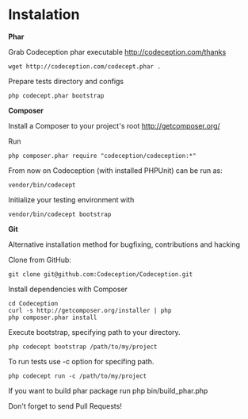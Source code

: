 # Instalation

**Phar**

Grab Codeception phar executable http://codeception.com/thanks

~~~
wget http://codeception.com/codecept.phar .
~~~

Prepare tests directory and configs

~~~
php codecept.phar bootstrap
~~~

**Composer**

Install a Composer to your project's root http://getcomposer.org/

Run

~~~
php composer.phar require "codeception/codeception:*"
~~~

From now on Codeception (with installed PHPUnit) can be run as:

~~~
vendor/bin/codecept
~~~

Initialize your testing environment with

~~~
vendor/bin/codecept bootstrap
~~~

**Git**

Alternative installation method for bugfixing, contributions and hacking

Clone from GitHub:

~~~
git clone git@github.com:Codeception/Codeception.git
~~~

Install dependencies with Composer

~~~
cd Codeception
curl -s http://getcomposer.org/installer | php
php composer.phar install
~~~

Execute bootstrap, specifying path to your directory.

~~~
php codecept bootstrap /path/to/my/project
~~~

To run tests use -c option for specifing path.

~~~
php codecept run -c /path/to/my/project
~~~

If you want to build phar package run php bin/build_phar.php

Don't forget to send Pull Requests!